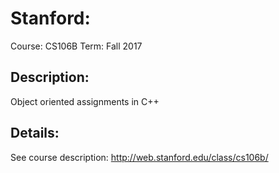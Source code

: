 # Stanford:
Course: CS106B
Term: Fall 2017

## Description:
Object oriented assignments in C++

## Details:
See course description:
http://web.stanford.edu/class/cs106b/
